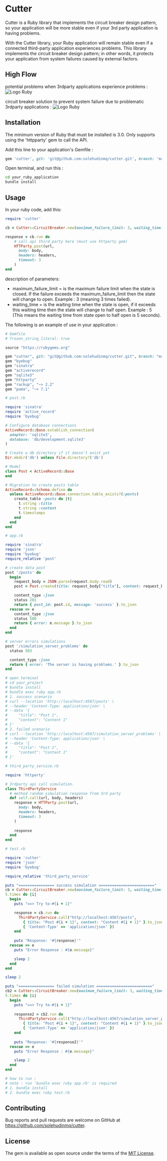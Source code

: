# Cutter

Cutter is a Ruby library that implements the circuit breaker design pattern, so your application will be more stable even if your 3rd party application is having problems.

With the Cutter library, your Ruby application will remain stable even if a connected third-party application experiences problems. This library implements the circuit breaker design pattern; in other words, it protects your application from system failures caused by external factors.

## High Flow
potential problems when 3rdparty applications experience problems : 
![Logo Ruby](https://github.com/solehudinmq/cutter/blob/development/high_flow/cutter-problem.jpg)

circuit breaker solution to prevent system failure due to problematic 3rdparty applications :
![Logo Ruby](https://github.com/solehudinmq/cutter/blob/development/high_flow/cutter-solution.jpg)

## Installation

The minimum version of Ruby that must be installed is 3.0. Only supports using the 'httpparty' gem to call the API.

Add this line to your application's Gemfile :

```ruby
gem 'cutter', git: 'git@github.com:solehudinmq/cutter.git', branch: 'main'
```

Open terminal, and run this : 
```bash
cd your_ruby_application
bundle install
```

## Usage

In your ruby ​​code, add this:
```ruby
require 'cutter'

cb = Cutter::CircuitBreaker.new(maximum_failure_limit: 3, waiting_time: 5)

response = cb.run do
    # call api third party here (must use httparty gem)
    HTTParty.post(url, 
      body: body,
      headers: headers,
      timeout: 3
    )
end
```

description of parameters:
- maximum_failure_limit = is the maximum failure limit when the state is closed. If the failure exceeds the maximum_failure_limit then the state will change to open. Example : 3 (meaning 3 times failed).
- waiting_time = is the waiting time when the state is open, if it exceeds this waiting time then the state will change to half open. Example : 5 (This means the waiting time from state open to half open is 5 seconds).

The following is an example of use in your application : 
```ruby
# Gemfile
# frozen_string_literal: true

source "https://rubygems.org"

gem "cutter", git: "git@github.com:solehudinmq/cutter.git", branch: "main"
gem "byebug"
gem "sinatra"
gem "activerecord"
gem "sqlite3"
gem "httparty"
gem "rackup", "~> 2.2"
gem "puma", "~> 7.1"
```

```ruby
# post.rb

require 'sinatra'
require 'active_record'
require 'byebug'

# Configure database connections
ActiveRecord::Base.establish_connection(
  adapter: 'sqlite3',
  database: 'db/development.sqlite3'
)

# Create a db directory if it doesn't exist yet
Dir.mkdir('db') unless File.directory?('db')

# Model
class Post < ActiveRecord::Base
end

# Migration to create posts table
ActiveRecord::Schema.define do
  unless ActiveRecord::Base.connection.table_exists?(:posts)
    create_table :posts do |t|
      t.string :title
      t.string :content
      t.timestamps
    end
  end
end
```

```ruby
# app.rb

require 'sinatra'
require 'json'
require 'byebug'
require_relative 'post'

# create data post
post '/posts' do
  begin
    request_body = JSON.parse(request.body.read)
    post = Post.create(title: request_body["title"], content: request_body["content"])

    content_type :json
    status 201
    return { post_id: post.id, message: 'success' }.to_json
  rescue => e
    content_type :json
    status 500
    return { error: e.message }.to_json
  end
end

# server errors simulations
post '/simulation_server_problems' do
  status 503

  content_type :json
  return { error: 'The server is having problems.' }.to_json
end

# open terminal
# cd your_project
# bundle install
# bundle exec ruby app.rb
# 1. success scenario
# curl --location 'http://localhost:4567/posts' \
# --header 'Content-Type: application/json' \
# --data '{
#     "title": "Post 1",
#     "content": "Content 1"
# }'
# 2. failed scenario
# curl --location 'http://localhost:4567/simulation_server_problems' \
# --header 'Content-Type: application/json' \
# --data '{
#     "title": "Post 1",
#     "content": "Content 1"
# }'
```

```ruby
# third_party_service.rb

require 'httparty'

# 3rdparty api call simulation.
class ThirdPartyService
  # method random simulation response from 3rd party
  def self.call(url, body, headers)
    response = HTTParty.post(url, 
      body: body,
      headers: headers,
      timeout: 3
    )
    
    response
  end
end
```

```ruby
# test.rb

require 'cutter'
require 'json'
require 'byebug'

require_relative 'third_party_service'

puts "================ success simulation ========================="
cb = Cutter::CircuitBreaker.new(maximum_failure_limit: 3, waiting_time: 1)
5.times do |i|
  begin
    puts "==> Try to-#{i + 1}"

    response = cb.run do
      ThirdPartyService.call("http://localhost:4567/posts", 
        { title: "Post #{i + 1}", content: "Content #{i + 1}" }.to_json, 
        { 'Content-Type' => 'application/json' })
    end
    
    puts "Response: '#{response}'"
  rescue => e
    puts "Error Response : #{e.message}"

    sleep 2
  end
end

sleep 2

puts "================ failed simulation ========================="
cb2 = Cutter::CircuitBreaker.new(maximum_failure_limit: 3, waiting_time: 1)
5.times do |i|
  begin
    puts "==> Try to-#{i + 1}"
    
    response2 = cb2.run do
      ThirdPartyService.call("http://localhost:4567/simulation_server_problems", 
        { title: "Post #{i + 1}", content: "Content #{i + 1}" }.to_json, 
        { 'Content-Type' => 'application/json' })
    end
    
    puts "Response: '#{response2}'"
  rescue => e
    puts "Error Response : #{e.message}"

    sleep 2
  end
end

# how to run : 
# note : run 'bundle exec ruby app.rb' is required
# 1. bundle install
# 2. bundle exec ruby test.rb
```

## Contributing

Bug reports and pull requests are welcome on GitHub at https://github.com/solehudinmq/cutter.

## License

The gem is available as open source under the terms of the [MIT License](https://opensource.org/licenses/MIT).
